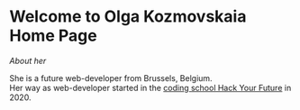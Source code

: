 # Welcome to Olga Kozmovskaia Home Page

*About her*

She is a future web-developer from Brussels, Belgium.  
Her way as web-developer started in the [coding school Hack Your Future](https://hackyourfuture.be/) in 2020.